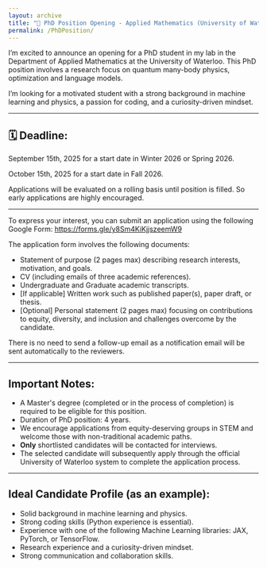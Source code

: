 ```yaml
---
layout: archive
title: "📢 PhD Position Opening - Applied Mathematics (University of Waterloo)"
permalink: /PhDPosition/
---
```


I’m excited to announce an opening for a PhD student in my lab in the Department of Applied Mathematics at the University of Waterloo. This PhD position involves a research focus on quantum many-body physics, optimization and language models.

I’m looking for a motivated student with a strong background in machine learning and physics, a passion for coding, and a curiosity-driven mindset.

---

## 🗓️ Deadline: 

September 15th, 2025 for a start date in Winter 2026 or Spring 2026. 

October 15th, 2025 for a start date in Fall 2026. 

Applications will be evaluated on a rolling basis until position is filled. So early applications are highly encouraged.

---

To express your interest, you can submit an application using the following Google Form: https://forms.gle/y8Sm4KiKjjszeemW9

The application form involves the following documents:

* Statement of purpose (2 pages max) describing research interests, motivation, and goals.
* CV (including emails of three academic references).
* Undergraduate and Graduate academic transcripts.
* [If applicable] Written work such as published paper(s), paper draft, or thesis.
* [Optional] Personal statement (2 pages max) focusing on contributions to equity, diversity, and inclusion and challenges overcome by the candidate.

There is no need to send a follow-up email as a notification email will be sent automatically to the reviewers.

---

## Important Notes:

* A Master's degree (completed or in the process of completion) is required to be eligible for this position.
* Duration of PhD position: 4 years.
* We encourage applications from equity-deserving groups in STEM and welcome those with non-traditional academic paths.
* **Only** shortlisted candidates will be contacted for interviews.
* The selected candidate will subsequently apply through the official University of Waterloo system to complete the application process.

---
 
## Ideal Candidate Profile (as an example):
* Solid background in machine learning and physics.
* Strong coding skills (Python experience is essential).
* Experience with one of the following Machine Learning libraries: JAX, PyTorch, or TensorFlow.
* Research experience and a curiosity-driven mindset.
* Strong communication and collaboration skills.
